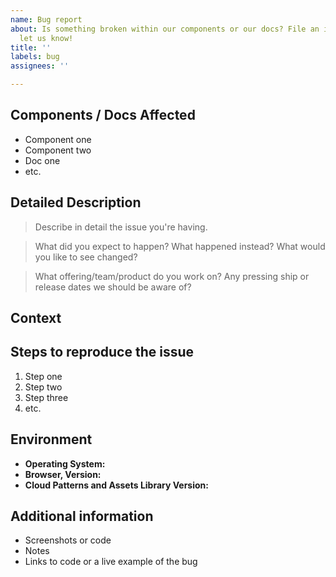 ```yaml
---
name: Bug report
about: Is something broken within our components or our docs? File an issue here to
  let us know!
title: ''
labels: bug
assignees: ''

---
```


<!-- Feel free to remove sections that aren't relevant. -->

## Components / Docs Affected

<!-- List components, docs, etc. that have been affected by this issue --> 
- Component one
- Component two
- Doc one
- etc. 

## Detailed Description
> Describe in detail the issue you're having.

> What did you expect to happen? What happened instead? What would you like to see changed?

> What offering/team/product do you work on? Any pressing ship or release dates we should be aware of?


## Context
<!--- What are you trying to accomplish for your users? How has the issue affected you? Is this issue blocking you or your team? -->

## Steps to reproduce the issue
1. Step one
2. Step two
3. Step three
4. etc.

## Environment
- **Operating System:** <!-- e.g. Mac OS -->
- **Browser, Version:** <!-- e.g. Firefox 67.0 -->
- **Cloud Patterns and Assets Library Version:** <!-- e.g. 1.0.0 -->

## Additional information
- Screenshots or code
- Notes
- Links to code or a live example of the bug

